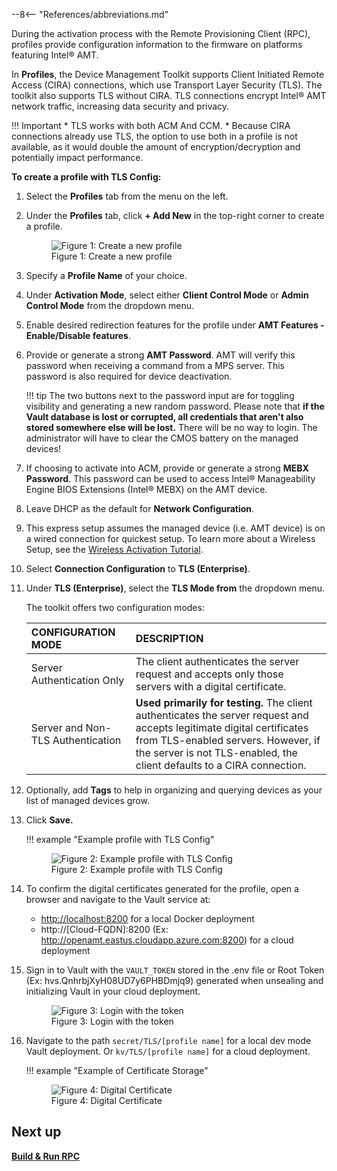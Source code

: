 --8<-- "References/abbreviations.md"

During the activation process with the Remote Provisioning Client (RPC), profiles provide configuration information to the firmware on platforms featuring Intel® AMT.

In **Profiles**, the Device Management Toolkit supports Client Initiated Remote Access (CIRA) connections, which use Transport Layer Security (TLS). The toolkit also supports TLS without CIRA. TLS connections encrypt Intel® AMT network traffic, increasing data security and privacy.

!!! Important
    * TLS works with both ACM And CCM.
    * Because CIRA connections already use TLS, the option to use both in a profile is not available, as it would double the amount of encryption/decryption and potentially impact performance.


**To create a profile with TLS Config:**

1. Select the **Profiles** tab from the menu on the left.

2. Under the **Profiles** tab, click **+ Add New** in the top-right corner to create a profile.
    <figure class="figure-image">
    <img src="..\..\..\assets\images\screenshots\RPS_NewProfile.png" alt="Figure 1: Create a new profile">
    <figcaption>Figure 1: Create a new profile</figcaption>
    </figure>

3. Specify a **Profile Name** of your choice.

4. Under **Activation Mode**, select either **Client Control Mode** or **Admin Control Mode** from the dropdown menu.

5. Enable desired redirection features for the profile under **AMT Features - Enable/Disable features**. 

6. Provide or generate a strong **AMT Password**. AMT will verify this password when receiving a command from a MPS server. This password is also required for device deactivation.

    !!! tip
        The two buttons next to the password input are for toggling visibility and generating a new random password. Please note that **if the Vault database is lost or corrupted, all credentials that aren't also stored somewhere else will be lost.** There will be no way to login. The administrator will have to clear the CMOS battery on the managed devices!
   
7. If choosing to activate into ACM, provide or generate a strong **MEBX Password**. This password can be used to access Intel® Manageability Engine BIOS Extensions (Intel® MEBX) on the AMT device.

8. Leave DHCP as the default for **Network Configuration**.

9. This express setup assumes the managed device (i.e. AMT device) is on a wired connection for quickest setup.  To learn more about a Wireless Setup, see the [Wireless Activation Tutorial](../../Tutorials/createWiFiConfig.md).

10. Select **Connection Configuration** to **TLS (Enterprise)**.

11. Under **TLS (Enterprise)**, select the **TLS Mode from** the dropdown menu. 
    
    The toolkit offers two configuration modes: 

    | CONFIGURATION MODE           | DESCRIPTION                           |
    | :--------------------------- | :------------------------------------ |
    | Server Authentication Only | The client authenticates the server request and accepts only those servers with a digital certificate. |
    | Server and Non-TLS Authentication | **Used primarily for testing.** The client authenticates the server request and accepts legitimate digital certificates from TLS-enabled servers. However, if the server is not TLS-enabled, the client defaults to a CIRA connection.|
    
    <!-- | Mutual TLS Authentication Only | Both client and server **must** have certs. The client cert is signed by the server cert. |
    | Mutual and Non-TLS Authentication | **Used primarily for testing.** Both client and server certs are expected. The client authenticates the server request and accepts legitimate digital certificates from TLS-enabled servers. However, if the server is not TLS-enabled, the client defaults to a CIRA connection.   | -->

12. Optionally, add **Tags** to help in organizing and querying devices as your list of managed devices grow.

13. Click **Save.**

    !!! example "Example profile with TLS Config"
         <figure class="figure-image">
         <img src="..\..\..\assets\images\screenshots\RPS_CreateProfileTLSConfig.png" alt="Figure 2: Example profile with TLS Config">
         <figcaption>Figure 2: Example profile with TLS Config</figcaption>
         </figure>

14. To confirm the digital certificates generated for the profile, open a browser and navigate to the Vault service at:

    - [http://localhost:8200](http://localhost:8200) for a local Docker deployment
    - http://[Cloud-FQDN]:8200 (Ex: http://openamt.eastus.cloudapp.azure.com:8200) for a cloud deployment

15. Sign in to Vault with the `VAULT_TOKEN` stored in the .env file or Root Token (Ex: hvs.QnhrbjXyH08UD7y6PHBDmjq9) generated when unsealing and initializing Vault in your cloud deployment.

    <figure class="figure-image">
         <img src="..\..\..\assets\images\screenshots\VaultLogin.png" alt="Figure 3: Login with the token">
         <figcaption>Figure 3: Login with the token</figcaption>
    </figure>

16. Navigate to the path `secret/TLS/[profile name]` for a local dev mode Vault deployment. Or `kv/TLS/[profile name]` for a cloud deployment.

    !!! example "Example of Certificate Storage"
        <figure class="figure-image">
        <img src="..\..\..\assets\images\screenshots\CertExample.png" alt="Figure 4: Digital Certificate">
        <figcaption>Figure 4: Digital Certificate</figcaption>
        </figure>

## Next up
**[Build & Run RPC](../../GetStarted/Cloud/buildRPC.md)**

